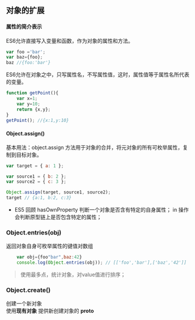 ## 对象的扩展
#### 属性的简介表示
ES6允许直接写入变量和函数，作为对象的属性和方法。
``` javascript
var foo ='bar';
var baz={foo};
baz //{foo:'bar'}
```
ES6允许在对象之中，只写属性名，不写属性值，这时，属性值等于属性名所代表的变量。
```javascript
function getPoint(){
	var x=1;
	var y=10;
	return {x,y};
}
getPoint(); //{x:1,y:10}
```

#### Object.assign()

基本用法：object.assign 方法用于对象的合并，将元对象的所有可枚举属性，复制到目标对象。
```javascript
var target = { a: 1 };

var source1 = { b: 2 };
var source2 = { c: 3 };

Object.assign(target, source1, source2);
target // {a:1, b:2, c:3}

```
* ES5 回顾
hasOwnProperty 判断一个对象是否含有特定的自身属性；
in 操作会判断原型链上是否包含特定的属性；

### Object.entries(obj)

返回对象自身可枚举属性的键值对数组
```javascript
	var obj={foo"bar",baz:42}
	console.log(Object.entries(obj)); // [['foo','bar'],['baz','42']]
```
> 使用最多点，统计对象，对value值进行排序；

### Object.create()
创建一个新对象   
使用**现有对象** 提供新创建对象的 __proto__ 


